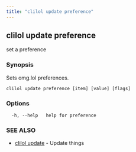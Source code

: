```yaml
---
title: "clilol update preference"
---
```

## clilol update preference

set a preference

### Synopsis

Sets omg.lol preferences.

```
clilol update preference [item] [value] [flags]
```

### Options

```
  -h, --help   help for preference
```

### SEE ALSO

* [clilol update](clilol_update.md)	 - Update things
